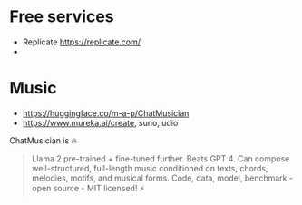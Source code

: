# Free services
* Replicate https://replicate.com/
* 

# Music
* https://huggingface.co/m-a-p/ChatMusician
* https://www.mureka.ai/create, suno, udio

ChatMusician is 🔥
> Llama 2 pre-trained + fine-tuned further.
> Beats GPT 4.
> Can compose well-structured, full-length music conditioned on texts, chords, melodies, motifs, and musical forms.
> Code, data, model, benchmark - open source - MIT licensed! ⚡
